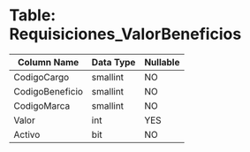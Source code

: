 # Table: Requisiciones_ValorBeneficios

| Column Name | Data Type | Nullable |
|-------------|-----------|----------|
| CodigoCargo | smallint | NO |
| CodigoBeneficio | smallint | NO |
| CodigoMarca | smallint | NO |
| Valor | int | YES |
| Activo | bit | NO |
